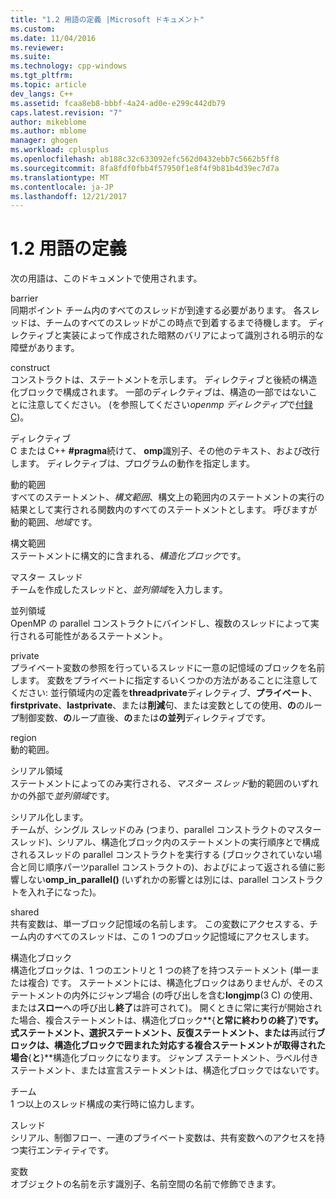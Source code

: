 ```yaml
---
title: "1.2 用語の定義 |Microsoft ドキュメント"
ms.custom: 
ms.date: 11/04/2016
ms.reviewer: 
ms.suite: 
ms.technology: cpp-windows
ms.tgt_pltfrm: 
ms.topic: article
dev_langs: C++
ms.assetid: fcaa8eb8-bbbf-4a24-ad0e-e299c442db79
caps.latest.revision: "7"
author: mikeblome
ms.author: mblome
manager: ghogen
ms.workload: cplusplus
ms.openlocfilehash: ab188c32c633092efc562d0432ebb7c5662b5ff8
ms.sourcegitcommit: 8fa8fdf0fbb4f57950f1e8f4f9b81b4d39ec7d7a
ms.translationtype: MT
ms.contentlocale: ja-JP
ms.lasthandoff: 12/21/2017
---
```

# <a name="12-definition-of-terms"></a>1.2 用語の定義
次の用語は、このドキュメントで使用されます。  
  
 barrier  
 同期ポイント チーム内のすべてのスレッドが到達する必要があります。  各スレッドは、チームのすべてのスレッドがこの時点で到着するまで待機します。 ディレクティブと実装によって作成された暗黙のバリアによって識別される明示的な障壁があります。  
  
 construct  
 コンストラクトは、ステートメントを示します。 ディレクティブと後続の構造化ブロックで構成されます。 一部のディレクティブは、構造の一部ではないことに注意してください。 (を参照してください*openmp ディレクティブ*で[付録 C](../../parallel/openmp/c-openmp-c-and-cpp-grammar.md))。  
  
 ディレクティブ  
 C または C++ **#pragma**続けて、 **omp**識別子、その他のテキスト、および改行します。 ディレクティブは、プログラムの動作を指定します。  
  
 動的範囲  
 すべてのステートメント、*構文範囲*、構文上の範囲内のステートメントの実行の結果として実行される関数内のすべてのステートメントとします。 呼びますが動的範囲、*地域*です。  
  
 構文範囲  
 ステートメントに構文的に含まれる、*構造化ブロック*です。  
  
 マスター スレッド  
 チームを作成したスレッドと、*並列領域*を入力します。  
  
 並列領域  
 OpenMP の parallel コンストラクトにバインドし、複数のスレッドによって実行される可能性があるステートメント。  
  
 private  
 プライベート変数の参照を行っているスレッドに一意の記憶域のブロックを名前します。 変数をプライベートに指定するいくつかの方法があることに注意してください: 並行領域内の定義を**threadprivate**ディレクティブ、**プライベート**、 **firstprivate**、**lastprivate**、または**削減**句、または変数としての使用、**の**のループ制御変数、**の**ループ直後、**の**または**の並列**ディレクティブです。  
  
 region  
 動的範囲。  
  
 シリアル領域  
 ステートメントによってのみ実行される、*マスター スレッド*動的範囲のいずれかの外部で*並列領域*です。  
  
 シリアル化します。  
 チームが、シングル スレッドのみ (つまり、parallel コンストラクトのマスター スレッド)、シリアル、構造化ブロック内のステートメントの実行順序とで構成されるスレッドの parallel コンストラクトを実行する (ブロックされていない場合と同じ順序パーツparallel コンストラクトの)、およびによって返される値に影響しない**omp_in_parallel()** (いずれかの影響とは別には、parallel コンストラクトを入れ子になった)。  
  
 shared  
 共有変数は、単一ブロック記憶域の名前します。 この変数にアクセスする、チーム内のすべてのスレッドは、この 1 つのブロック記憶域にアクセスします。  
  
 構造化ブロック  
 構造化ブロックは、1 つのエントリと 1 つの終了を持つステートメント (単一または複合) です。 ステートメントには、構造化ブロックはありませんが、そのステートメントの内外にジャンプ場合 (の呼び出しを含む**longjmp**(3 C) の使用、または**スロー**への呼び出し**終了**は許可されて)。 開くときに常に実行が開始された場合、複合ステートメントは、構造化ブロック**{**と常に終わりの終了**}**です。 式ステートメント、選択ステートメント、反復ステートメント、または**再試行**ブロックは、構造化ブロックで囲まれた対応する複合ステートメントが取得された場合**{**と**}**構造化ブロックになります。 ジャンプ ステートメント、ラベル付きステートメント、または宣言ステートメントは、構造化ブロックではないです。  
  
 チーム  
 1 つ以上のスレッド構成の実行時に協力します。  
  
 スレッド  
 シリアル、制御フロー、一連のプライベート変数は、共有変数へのアクセスを持つ実行エンティティです。  
  
 変数  
 オブジェクトの名前を示す識別子、名前空間の名前で修飾できます。